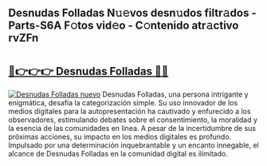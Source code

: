 ## Desnudas Folladas N𝚞𝚎vos desn𝚞dos filtr𝚊dos - Parts-S6A F𝚘tos vid𝚎o - C𝚘ntenido atr𝚊ctivo rvZFn

# <h2><a href="http://mbcrlez.tromn.icu/?c=Desnudas+Folladas">🔗👉👉👉 Desnudas Folladas 🔗🔗</a></h2>

[![Desnudas Folladas nuevo](https://i.imgur.com/pEAQMta.gif)](http://mbcrlez.tromn.icu/?c=Desnudas+Folladas)
Desnudas Folladas, una persona intrigante y enigmática, desafía la categorización simple. Su uso innovador de los medios digitales para la autopresentación ha cautivado y enfurecido a los observadores, estimulando debates sobre el consentimiento, la moralidad y la esencia de las comunidades en línea. A pesar de la incertidumbre de sus próximas acciones, su impacto en los medios digitales es profundo. Impulsado por una determinación inquebrantable y un encanto innegable, el alcance de Desnudas Folladas en la comunidad digital es ilimitado.
